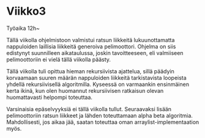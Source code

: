 # Viikko3

Työaika 12h~

Tällä viikolla ohjelmistoon valmistui ratsun liikkeitä lukuunottamatta nappuloiden laillisia liikkeitä generoiva pelimoottori. Ohjelma on siis edistynyt suunnilleen aikataulussa, joskin tavoitteeseen, eli valmiiseen pelimoottoriin ei vielä tällä viikolla päästy. 

Tällä viikolla tuli opittua hieman rekursiivista ajattelua, sillä päädyin korvaamaan suuren määrän nappuloiden liikkeitä tarkistavista loopeista yhdellä rekursiivisellä algoritmilla. Kyseessä on varmaankin ensinmäinen kerta ikinä, kun olen huomannut rekursiivisen ratkaisun olevan huomattavasti helpompi toteuttaa. 

Varsinaisia epäselvyyksiä ei tällä viikolla tullut. Seuraavaksi lisään pelimoottoriin ratsun liikkeet ja lähden toteuttamaan alpha beta algoritmia. Mahdollisesti, jos aikaa jää, saatan toteuttaa oman arraylist-implementaation myös.
